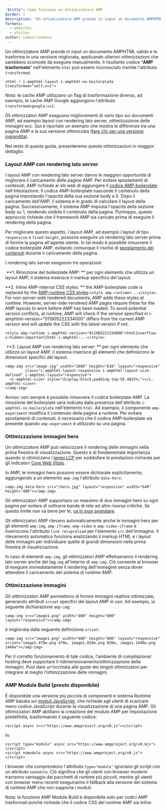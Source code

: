 ```yaml
---
'$title': Come funziona un ottimizzatore AMP
$order: 1
description: "Un ottimizzatore AMP prende in input un documento AMPHTML valido e lo trasforma in una versione migliorata, applicando ulteriori ottimizzazioni che sarebbero scomode da eseguire manualmente. Questa guida spiega in dettaglio il funzionamento dell'ottimizzatore AMP."
formats:
  - websites
  - stories
author: sebastianbenz
---
```


Un ottimizzatore AMP prende in input un documento AMPHTML valido e lo trasforma in una versione migliorata, applicando ulteriori ottimizzazioni che sarebbero scomode da eseguire manualmente. Il risultante codice “**AMP trasformato**” nell'elemento `html` può essere riconosciuto tramite l'attributo `transformed`:

```
<html ⚡ i-amphtml-layout i-amphtml-no-boilerplate transformed="self;v=1">
```

Nota: le cache AMP utilizzano un flag di trasformazione diverso, ad esempio, le cache AMP Google aggiungono l'attributo `transformed=google;v=1`.

Gli ottimizzatori AMP eseguono miglioramenti di vario tipo sui documenti AMP, ad esempio layout con rendering lato server, ottimizzazione delle immagini ecc. Qui è riportato un esempio che mostra le differenze tra una pagina AMP e la sua versione ottimizzata ([fare clic per una versione ingrandita](/static/img/docs/guides/optimized-amp-diff.png)).

<a href="/static/img/docs/guides/optimized-amp-diff.png"><amp-img lightbox layout="responsive" width="2560" height="773" src="/static/img/docs/guides/optimized-amp-diff.png"></amp-img></a>

Nel resto di questa guida, presenteremo queste ottimizzazioni in maggior dettaglio.

### Layout AMP con rendering lato server

I layout AMP con rendering lato server danno le maggiori opportunità di migliorare il caricamento delle pagine AMP. Per evitare spostamenti di contenuti, AMP richiede ai siti web di aggiungere il [codice AMP-boilerplate](https://amp.dev/documentation/guides-and-tutorials/learn/spec/amp-boilerplate/?format=websites) nell'intestazione. Il codice AMP-boilerplate nasconde il contenuto della pagina impostando l'opacità della sua sezione body a 0. Dopo il caricamento dell'AMP, il sistema è in grado di calcolare il layout della pagina. Successivamente, il sistema AMP imposta l'opacità della sezione body su 1, rendendo visibile il contenuto della pagina. Purtroppo, questo approccio richiede che il framework AMP sia caricato prima di eseguire il rendering della pagina.

Per migliorare questo aspetto, i layout AMP, ad esempio i layout di tipo `responsive` o `fixed-height`, possono eseguire un rendering lato server prima di fornire la pagina all'agente utente. In tal modo è possibile rimuovere il codice boilerplate AMP, evitando comunque il rischio di [spostamento dei contenuti](https://web.dev/cls/) durante il caricamento della pagina.

I rendering lato server eseguono tre operazioni:

⁣ **1. Rimozione del boilerplate AMP: ** per ogni elemento che utilizza un layout AMP, il sistema inserisce il markup specifico del layout.

⁣**2. Inline AMP-internal CSS styles: ** the AMP-boilerplate code is replaced by the <a href="https://cdn.ampproject.org/v0.css">AMP-runtime CSS styles</a>:`<style amp-runtime>...</style>`. For non-server-side rendered documents, AMP adds these styles at runtime. However, server-side-rendered AMP pages require these for the AMP layouts to work before AMP has been loaded. To avoid potential version conflicts, at runtime, AMP will check if the version specified in i-amphtml-version="011905222334000" differs from the current AMP version and will update the CSS with the latest version if not.

```
<style amp-runtime i-amphtml-version="011905222334000">html{overflow-x:hidden!important}html.i-amphtml-...</style>
```

⁣ **3. Layout AMP con rendering lato server: ** per ogni elemento che utilizza un layout AMP, il sistema inserisce gli elementi che definiscono le dimensioni specifici del layout.

```
<amp-img src="image.jpg" width="1080" height="610" layout="responsive"
         class="i-amphtml-layout-responsive i-amphtml-layout-size-defined" i-amphtml-layout="responsive">
  <i-amphtml-sizer style="display:block;padding-top:56.4815%;"></i-amphtml-sizer>
</amp-img>
```

Avviso: non sempre è possibile rimuovere il codice boilerplate AMP. La rimozione del boilerplate sarà indicata dalla presenza dell'attributo `i-amphtml-no-boilerplate` nell'elemento `html`. Ad esempio, il componente `amp-experiment` modifica il contenuto della pagina a runtime. Per evitare spostamenti di contenuti, è necessario che il codice AMP-boilerplate sia presente quando `amp-experiment` è utilizzato su una pagina.

### Ottimizzazione immagini hero

Un ottimizzatore AMP può velocizzare il rendering delle immagini nella prima finestra di visualizzazione. Questo è di fondamentale importanza quando si ottimizzano i [tempi LCP](https://web.dev/lcp/) per soddisfare le prestazioni richieste per gli indicatori [Core Web Vitals](https://web.dev/vitals).

In AMP, le immagini hero possono essere dichiarate esplicitamente, aggiungendo a un elemento `amp-img` l'attributo `data-hero`:

```
<amp-img data-hero src="/hero.jpg" layout="responsive" width="640" height="480"></amp-img>
```

Gli ottimizzatori AMP supportano un massimo di due immagini hero su ogni pagina per evitare di sottrarre banda di rete ad altre risorse critiche. Se questo limite non va bene per te, [ce lo puoi segnalare](https://github.com/ampproject/amp-toolbox/issues).

Gli ottimizzatori AMP rilevano automaticamente anche le immagini hero per gli elementi `amp-img`, `amp-iframe`, `amp-video` o `amp-video-iframe` e inseriscono l'attributo `link rel=preload` per l'elemento `src` dell'immagine. Il rilevamento automatico funziona analizzando il markup HTML e i layout delle immagini per individuare quelle di grandi dimensioni nella prima finestra di visualizzazione.

In caso di elementi `amp-img`, gli ottimizzatori AMP effettueranno il rendering lato server anche dei tag `img` all'interno di `amp-img`. Ciò consente al browser di eseguire immediatamente il rendering dell'immagine senza dover attendere il caricamento del sistema di runtime AMP.

### Ottimizzazione immagini

Gli otttimizzatori AMP permettono di fornire immagini reattive ottimizzate, generando attributi `srcset` specifici dei layout AMP in uso. Ad esempio, la seguente dichiarazione `amp-img`:

```
<amp-img src="image1.png" width="400" height="800" layout="responsive"></amp-img>
```

è migliorata dalla seguente definizione `srcset`:

```
<amp-img src="image1.png" width="400" height="800" layout="responsive" srcset="image1.470w.png 470w, image1.820w.png 820w, image1.1440w.png 1440w"></amp-img>
```

Per il corretto funzionamento di tale codice, l'ambiente di compilazione/ hosting deve supportare il ridimensionamento/ottimizzazione delle immagini. Puoi dare un'occhiata alle guide dei singoli ottimizzatori per integrare al meglio l'ottimizzazione delle immagini.

### AMP Module Build (presto disponibile)

È disponibile una versione più piccola di componenti e sistema Runtime AMP basata sui [moduli JavaScript](https://v8.dev/features/modules#browser), che richiede agli utenti di scaricare meno codice JavaScript durante la visualizzazione di una pagina AMP. Gli ottimizzatori AMP abilitano la creazione del modulo AMP per impostazione predefinita, trasformando il seguente codice:

```
<script async src="https://www.ampproject.org/v0.js"></script>
```

in:

```
<script type="module" async src="https://www.ampproject.org/v0.mjs"></script>
<script nomodule async src="https://www.ampproject.org/v0.js"></script>
```

I browser che comprendono l'attributo `type="module"` ignorano gli script con un attributo `nomodule`. Ciò significa che gli utenti con browser moderni trarranno vantaggio dai pacchetti di runtime più piccoli, mentre gli utenti con browser meno recenti eseguiranno il fallback alla versione del sistema di runtime AMP che non supporta i moduli.

Nota: la funzione AMP Module Build è disponibile solo per codici AMP trasformati poiché richiede che il codice CSS del runtime AMP sia inline.
